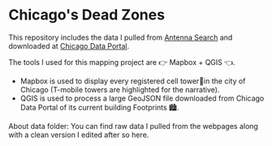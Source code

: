 # Chicago's Dead Zones

This repository includes the data I pulled from [Antenna Search](https://www.antennasearch.com/HTML/search/search.php?address=Chicago%2C+IL%2C+United+States) and downloaded at [Chicago Data Portal](https://data.cityofchicago.org/Buildings/Building-Footprints-current-/hz9b-7nh8).

The tools I used for this mapping project are 👉 Mapbox + QGIS 👈. 
- Mapbox is used to display every registered cell tower🗼in the city of Chicago (T-mobile towers are highlighted for the narrative).
- QGIS is used to process a large GeoJSON file downloaded from Chicago Data Portal of its current building Footprints 🏙️. 

About data folder: You can find raw data I pulled from the webpages along with a clean version I edited after so here.
